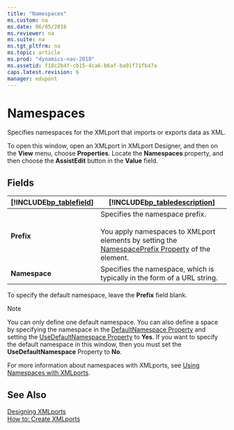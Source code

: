 ```yaml
---
title: "Namespaces"
ms.custom: na
ms.date: 06/05/2016
ms.reviewer: na
ms.suite: na
ms.tgt_pltfrm: na
ms.topic: article
ms.prod: "dynamics-nav-2018"
ms.assetid: f18c2b4f-cb15-4ca6-b6af-ba91f71fb47a
caps.latest.revision: 6
manager: edupont
---
```

# Namespaces
Specifies namespaces for the XMLport that imports or exports data as XML.  

 To open this window, open an XMLport in XMLport Designer, and then on the **View** menu, choose **Properties**. Locate the **Namespaces** property, and then choose the **AssistEdit** button in the **Value** field.  

## Fields  

|[!INCLUDE[bp_tablefield](../includes/bp_tablefield_md.md)]|[!INCLUDE[bp_tabledescription](../includes/bp_tabledescription_md.md)]|  
|---------------------------------|---------------------------------------|  
|**Prefix**|Specifies the namespace prefix.<br /><br /> You apply namespaces to XMLport elements by setting the [NamespacePrefix Property](../NamespacePrefix-Property.md) of the element.|  
|**Namespace**|Specifies the namespace, which is typically in the form of a URL string.|  

 To specify the default namespace, leave the **Prefix** field blank.  

> [!NOTE]  
>  You can only define one default namespace. You can also define a space by specifying the namespace in the [DefaultNamespace Property](../DefaultNamespace-Property.md) and setting the [UseDefaultNamespace Property](../DefaultNamespace-Property.md) to **Yes**. If you want to specify the default namespace in this window, then you must set the **UseDefaultNamespace** Property to **No**.  

 For more information about namespaces with XMLports, see [Using Namespaces with XMLports](../Using-Namespaces-with-XMLports.md).  

## See Also  
 [Designing XMLports](../Designing-XMLports.md)   
 [How to: Create XMLports](../How-to--Create-XMLports.md)
